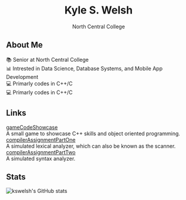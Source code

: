 <h1 align="center">Kyle S. Welsh</h1>
<p align="center">North Central College</p>

## About Me
:books: Senior at North Central College <br />
:bar_chart: Intrested in Data Science, Database Systems, and Mobile App Development <br />
:computer: Primarly codes in C++/C <br />
:computer: Primarly codes in C++/C <br />

## Links
[gameCodeShowcase](https://github.com/kswelsh/gameCodeShowcase "gameCodeShowcase Repo") <br />
A small game to showcase C++ skills and object oriented programming. <br />
[compilerAssignmentPartOne](https://github.com/kswelsh/compilerAssignmentPartOne "compilerAssignmentPartOne Repo") <br />
A simulated lexical analyzer, which can also be known as the scanner. <br />
[compilerAssignmentPartTwo](https://github.com/kswelsh/compilerAssignmentPartTwo "compilerAssignmentPartTwo Repo") <br />
A simulated syntax analyzer. <br />
  
## Stats
![kswelsh's GitHub stats](https://github-readme-stats.vercel.app/api?username=kswelsh&count_private=true)
